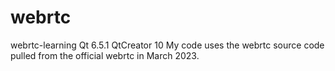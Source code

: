 # webrtc
webrtc-learning
Qt 6.5.1   QtCreator 10
My code uses the webrtc source code pulled from the official webrtc in March 2023.
